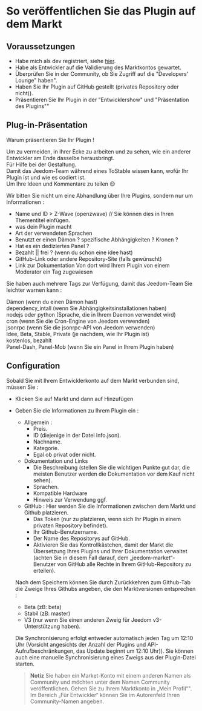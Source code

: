 # So veröffentlichen Sie das Plugin auf dem Markt

## Voraussetzungen

- Habe mich als dev registriert, siehe [hier](https://www.jeedom.com/site/fr/dev.html).
- Habe als Entwickler auf die Validierung des Marktkontos gewartet.
- Überprüfen Sie in der Community, ob Sie Zugriff auf die "Developers' Lounge" haben".
- Haben Sie Ihr Plugin auf GitHub gestellt (privates Repository oder nicht)).
- Präsentieren Sie Ihr Plugin in der "Entwicklershow" und "Präsentation des Plugins""

## Plug-in-Präsentation

Warum präsentieren Sie Ihr Plugin !

Um zu vermeiden, in Ihrer Ecke zu arbeiten und zu sehen, wie ein anderer Entwickler am Ende dasselbe herausbringt.  
Für Hilfe bei der Gestaltung.  
Damit das Jeedom-Team während eines ToStable wissen kann, wofür Ihr Plugin ist und wie es codiert ist.  
Um Ihre Ideen und Kommentare zu teilen :wink:  

Wir bitten Sie nicht um eine Abhandlung über Ihre Plugins, sondern nur um Informationen :

- Name und ID > Z-Wave (openzwave) // Sie können dies in Ihren Thementitel einfügen.
- was dein Plugin macht
- Art der verwendeten Sprachen
- Benutzt er einen Dämon ? spezifische Abhängigkeiten ? Kronen ?
- Hat es ein dediziertes Panel ?
- Bezahlt || frei ? (wenn du schon eine idee hast)
- GitHub-Link oder andere Repository-Site (falls gewünscht)
- Link zur Dokumentation
Von dort wird Ihrem Plugin von einem Moderator ein Tag zugewiesen

Sie haben auch mehrere Tags zur Verfügung, damit das Jeedom-Team Sie leichter warnen kann :

Dämon (wenn du einen Dämon hast)  
dependency_intall (wenn Sie Abhängigkeitsinstallationen haben)  
nodejs oder python (Sprache, die in Ihrem Daemon verwendet wird)  
cron (wenn Sie die Cron-Engine von Jeedom verwenden)  
jsonrpc (wenn Sie die jsonrpc-API von Jeedom verwenden)  
Idee, Beta, Stable, Private (je nachdem, wie Ihr Plugin ist)  
kostenlos, bezahlt  
Panel-Dash, Panel-Mob (wenn Sie ein Panel in Ihrem Plugin haben)  

## Configuration

Sobald Sie mit Ihrem Entwicklerkonto auf dem Markt verbunden sind, müssen Sie :

- Klicken Sie auf Markt und dann auf Hinzufügen
- Geben Sie die Informationen zu Ihrem Plugin ein :
  - Allgemein :
    - Preis.
    - ID (diejenige in der Datei info.json).
    - Nachname.
    - Kategorie.
    - Egal ob privat oder nicht.
  - Dokumentation und Links
    - Die Beschreibung (stellen Sie die wichtigen Punkte gut dar, die meisten Benutzer werden die Dokumentation vor dem Kauf nicht sehen).
    - Sprachen.
    - Kompatible Hardware
    - Hinweis zur Verwendung ggf.
  - GitHub : Hier werden Sie die Informationen zwischen dem Markt und Github platzieren.
    - Das Token (nur zu platzieren, wenn sich Ihr Plugin in einem privaten Repository befindet).
    - Ihr Github-Benutzername.
    - Der Name des Repositorys auf GitHub.
    - Aktivieren Sie das Kontrollkästchen, damit der Markt die Übersetzung Ihres Plugins und Ihrer Dokumentation verwaltet (achten Sie in diesem Fall darauf, dem „jeedom-market“-Benutzer von GitHub alle Rechte in Ihrem GitHub-Repository zu erteilen).

   Nach dem Speichern können Sie durch Zurückkehren zum Github-Tab die Zweige Ihres Githubs angeben, die den Marktversionen entsprechen :

   - Beta (zB: beta)
   - Stabil (zB: master)
   - V3 (nur wenn Sie einen anderen Zweig für Jeedom v3-Unterstützung haben).

   Die Synchronisierung erfolgt entweder automatisch jeden Tag um 12:10 Uhr (Vorsicht angesichts der Anzahl der Plugins und API-Aufrufbeschränkungen, das Update beginnt um 12:10 Uhr)). Sie können auch eine manuelle Synchronisierung eines Zweigs aus der Plugin-Datei starten.
   
   
   > **Notiz**
   > Sie haben ein Market-Konto mit einem anderen Namen als Community und möchten unter dem Namen Community veröffentlichen.
   > Gehen Sie zu Ihrem Marktkonto in „Mein Profil“".  Im Bereich „Für Entwickler“ können Sie im Autorenfeld Ihren Community-Namen angeben. 
